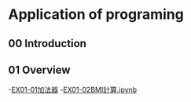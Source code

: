 # Application of programing

## 00 Introduction

## 01 Overview

-[EX01-01加法器](EX01-01加法器.ipynb)
-[EX01-02BMI計算.ipynb](EX01-02BMI計算.ipynb)
